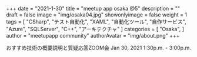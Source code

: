 +++ date = "2021-1-30" title = "meetup app osaka @5" description = "" draft = false image = "img/osaka04.jpg" showonlyimage = false weight = 1 tags = [ "CSharp", "テスト自動化", "XAML", "自動化ツール", "自作サービス", "Azure", "SQLServer", "C++", "アーキテクチャ" ] categories = [ "Osaka", ] author = "meetupapp community" authorAvatar = "img/about.png" +++

おすすめ技術の概要説明と質疑応答ZOOM会
Jan 30, 2021
1:30p.m. - 3:00p.m.
